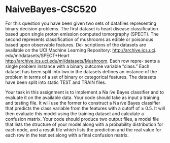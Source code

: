 # NaiveBayes-CSC520

For this question you have been given two sets of datafiles representing binary decision problems. The first dataset is heart disease classification based upon single proton emission computed tomorgraphy (SPECT). The second represents classification of mushrooms as edible or poisonous based upon observable features. De- scriptions of the datasets are available on the UCI Machine Learning Repository: http://archive.ics.uci. edu/ml/datasets/SPECT+Heart http://archive.ics.uci.edu/ml/datasets/Mushroom. Each row repre- sents a single problem instance with a binary outcome variable “class.” Each dataset has been split into two in the datasets defines an instance of the problem in terms of a set of binary or categorical features. The datasets have been split into static TEST and TRAIN files.

Your task in this assignment is to Implement a Na ̈ıve Bayes classifier and to evaluate it on the available data. Your code should take as input a training and testing file. It will use the former to construct a Na ̈ıve Bayes classifier that predicts the class variable from the features with a cutoff of ≥ 0.5. It will then evaluate this model using the training dataset and calculate a confusion matrix. Your code should produce two output files, a model file that lists the structure of your model along with a probability distribution for each node, and a result file which lists the prediction and the real value for each row in the test set along with a final confusion matrix.
